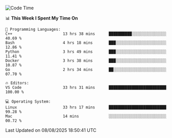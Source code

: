 
<!--START_SECTION:waka-->
![Code Time](http://img.shields.io/badge/Code%20Time-3%2C686%20hrs%2054%20mins-blue)

📊 **This Week I Spent My Time On** 

```text
💬 Programming Languages: 
C++                      13 hrs 38 mins      ██████████░░░░░░░░░░░░░░░   40.69 % 
Bash                     4 hrs 18 mins       ███░░░░░░░░░░░░░░░░░░░░░░   12.86 % 
Python                   3 hrs 49 mins       ███░░░░░░░░░░░░░░░░░░░░░░   11.41 % 
Docker                   3 hrs 38 mins       ███░░░░░░░░░░░░░░░░░░░░░░   10.87 % 
Go                       2 hrs 34 mins       ██░░░░░░░░░░░░░░░░░░░░░░░   07.70 % 

🔥 Editors: 
VS Code                  33 hrs 31 mins      █████████████████████████   100.00 % 

💻 Operating System: 
Linux                    33 hrs 17 mins      █████████████████████████   99.28 % 
Mac                      14 mins             ░░░░░░░░░░░░░░░░░░░░░░░░░   00.72 % 
```


 Last Updated on 08/08/2025 18:50:41 UTC
<!--END_SECTION:waka-->


